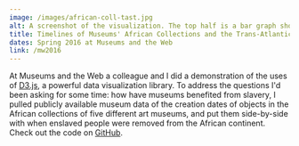 ```yaml
---
image: /images/african-coll-tast.jpg
alt: A screenshot of the visualization. The top half is a bar graph showing the volume of enslaved people that were removed from the African continent by year. The bottom half shows the years object were created that are from the African collections of 5 different art museums.
title: Timelines of Museums' African Collections and the Trans-Atlantic Slave Trade
dates: Spring 2016 at Museums and the Web
link: /mw2016
---
```

At Museums and the Web a colleague and I did a demonstration of the uses of [D3.js](https://d3js.org/), a powerful data visualization library. To address the questions I'd been asking for some time: how have museums benefited from slavery, I pulled publicly available museum data of the creation dates of objects in the African collections of five different art museums, and put them side-by-side with when enslaved people were removed from the African continent. Check out the code on [GitHub](https://github.com/nikhiltri/african-collections-transatlantic-slave-trade-vis).
